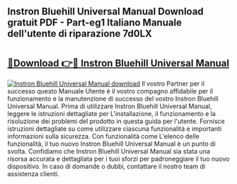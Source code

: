 ## Instron Bluehill Universal Manual Download gratuit PDF - Part-eg1 Italiano Manuale dell'utente di riparazione 7d0LX

# <h2><a href="http://df9n9f.blite.top/?on=Instron+Bluehill+Universal+Manual">🔗Download 👉🔴 Instron Bluehill Universal Manual</a></h2>

[![Instron Bluehill Universal Manual download](https://i.imgur.com/lujVjoI.png)](http://df9n9f.blite.top/?on=Instron+Bluehill+Universal+Manual)
Il vostro Partner per il successo questo Manuale Utente è il vostro compagno affidabile per il funzionamento e la manutenzione di successo del vostro Instron Bluehill Universal Manual. Prima di utilizzare Instron Bluehill Universal Manual, leggere le istruzioni dettagliate per L'installazione, il funzionamento e la risoluzione dei problemi del prodotto in questa guida per l'utente. Fornisce istruzioni dettagliate su come utilizzare ciascuna funzionalità e importanti informazioni sulla sicurezza. Con funzionalità come L'elenco delle funzionalità, il tuo nuovo Instron Bluehill Universal Manual è un punto di svolta. Confidiamo che Instron Bluehill Universal Manual sia stata una risorsa accurata e dettagliata per i tuoi sforzi per padroneggiare il tuo nuovo dispositivo. In caso di domande o dubbi, contattare il nostro team di assistenza clienti.
